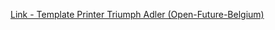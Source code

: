 [Link - Template Printer Triumph Adler (Open-Future-Belgium)](https://github.com/Open-Future-Belgium/zabbix/tree/master/templates)
